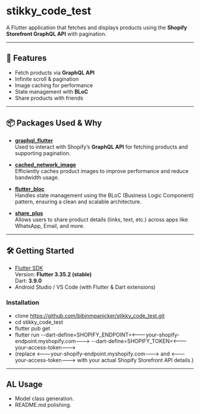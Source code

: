 # stikky_code_test

A Flutter application that fetches and displays products using the **Shopify Storefront GraphQL
API** with pagination.

---

## 📱 Features

- Fetch products via **GraphQL API**
- Infinite scroll & pagination
- Image caching for performance
- State management with **BLoC**
- Share products with friends

---

## 📦 Packages Used & Why

- **[graphql_flutter](https://pub.dev/packages/graphql_flutter)**  
  Used to interact with Shopify’s **GraphQL API** for fetching products and supporting pagination.

- **[cached_network_image](https://pub.dev/packages/cached_network_image)**  
  Efficiently caches product images to improve performance and reduce bandwidth usage.

- **[flutter_bloc](https://pub.dev/packages/flutter_bloc)**  
  Handles state management using the BLoC (Business Logic Component) pattern, ensuring a clean and
  scalable architecture.

- **[share_plus](https://pub.dev/packages/share_plus)**  
  Allows users to share product details (links, text, etc.) across apps like WhatsApp, Email, and
  more.

---

## 🛠️ Getting Started

- [Flutter SDK](https://docs.flutter.dev/get-started/install)  
  Version: **Flutter 3.35.2 (stable)**  
  Dart: **3.9.0**
- Android Studio / VS Code (with Flutter & Dart extensions)

### Installation

- clone https://github.com/bibinmpanicker/stikky_code_test.git
- cd stikky_code_test
- flutter pub get
- flutter run --dart-define=SHOPIFY_ENDPOINT=<---your-shopify-endpoint.myshopify.com--->
  --dart-define=SHOPIFY_TOKEN=<---your-access-token--->
- (replace <---your-shopify-endpoint.myshopify.com---> and <---your-access-token---> with your
  actual Shopify Storefront API details.)

---

## AL Usage

- Model class generation.
- README.md polishing.
